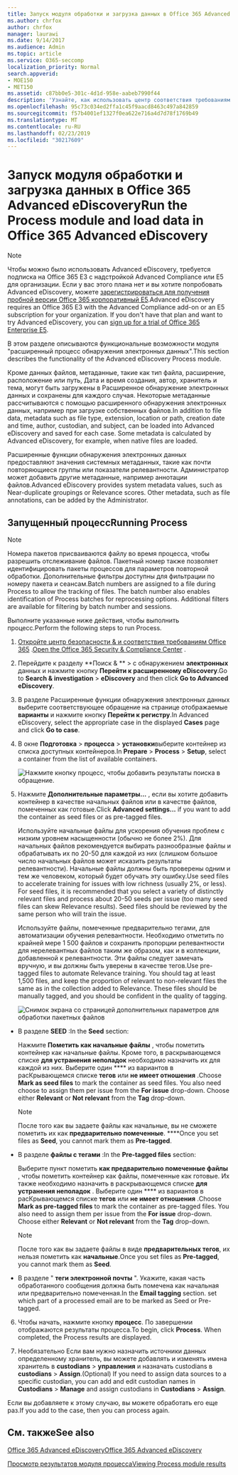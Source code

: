 ```yaml
---
title: Запуск модуля обработки и загрузка данных в Office 365 Advanced eDiscovery
ms.author: chrfox
author: chrfox
manager: laurawi
ms.date: 9/14/2017
ms.audience: Admin
ms.topic: article
ms.service: O365-seccomp
localization_priority: Normal
search.appverid:
- MOE150
- MET150
ms.assetid: c87bb0e5-301c-4d1d-958e-aabeb7990f44
description: 'Узнайте, как использовать центр соответствия требованиям безопасности &amp; Office 365 для доступа к Office 365 Advanced eDiscovery и запуска модуля Process для случая.  '
ms.openlocfilehash: 95c73c034ed2ffa1c45f9aacd8463c497a842859
ms.sourcegitcommit: f57b4001ef1327f0ea622e716a4d7d78f1769b49
ms.translationtype: MT
ms.contentlocale: ru-RU
ms.lasthandoff: 02/23/2019
ms.locfileid: "30217609"
---
```

# <a name="run-the-process-module-and-load-data-in-office-365-advanced-ediscovery"></a><span data-ttu-id="a7975-103">Запуск модуля обработки и загрузка данных в Office 365 Advanced eDiscovery</span><span class="sxs-lookup"><span data-stu-id="a7975-103">Run the Process module and load data in Office 365 Advanced eDiscovery</span></span>

> [!NOTE]
> <span data-ttu-id="a7975-p101">Чтобы можно было использовать Advanced eDiscovery, требуется подписка на Office 365 E3 с надстройкой Advanced Compliance или E5 для организации. Если у вас этого плана нет и вы хотите попробовать Advanced eDiscovery, можете [зарегистрироваться для получения пробной версии Office 365 корпоративный E5](https://go.microsoft.com/fwlink/p/?LinkID=698279).</span><span class="sxs-lookup"><span data-stu-id="a7975-p101">Advanced eDiscovery requires an Office 365 E3 with the Advanced Compliance add-on or an E5 subscription for your organization. If you don't have that plan and want to try Advanced eDiscovery, you can [sign up for a trial of Office 365 Enterprise E5](https://go.microsoft.com/fwlink/p/?LinkID=698279).</span></span> 
  
<span data-ttu-id="a7975-106">В этом разделе описываются функциональные возможности модуля "расширенный процесс обнаружения электронных данных".</span><span class="sxs-lookup"><span data-stu-id="a7975-106">This section describes the functionality of the Advanced eDiscovery Process module.</span></span> 
  
<span data-ttu-id="a7975-p102">Кроме данных файлов, метаданные, такие как тип файла, расширение, расположение или путь, Дата и время создания, автор, хранитель и тема, могут быть загружены в Расширенное обнаружение электронных данных и сохранены для каждого случая. Некоторые метаданные рассчитываются с помощью расширенного обнаружения электронных данных, например при загрузке собственных файлов.</span><span class="sxs-lookup"><span data-stu-id="a7975-p102">In addition to file data, metadata such as file type, extension, location or path, creation date and time, author, custodian, and subject, can be loaded into Advanced eDiscovery and saved for each case. Some metadata is calculated by Advanced eDiscovery, for example, when native files are loaded.</span></span> 
  
<span data-ttu-id="a7975-p103">Расширенные функции обнаружения электронных данных предоставляют значения системных метаданных, такие как почти повторяющиеся группы или показатели релевантности. Администратор может добавить другие метаданные, например аннотации файлов.</span><span class="sxs-lookup"><span data-stu-id="a7975-p103">Advanced eDiscovery provides system metadata values, such as Near-duplicate groupings or Relevance scores. Other metadata, such as file annotations, can be added by the Administrator.</span></span> 
  
## <a name="running-process"></a><span data-ttu-id="a7975-111">Запущенный процесс</span><span class="sxs-lookup"><span data-stu-id="a7975-111">Running Process</span></span>

> [!NOTE]
> <span data-ttu-id="a7975-p104">Номера пакетов присваиваются файлу во время процесса, чтобы разрешить отслеживание файлов. Пакетный номер также позволяет идентифицировать пакеты процессов для параметров повторной обработки. Дополнительные фильтры доступны для фильтрации по номеру пакета и сеансам.</span><span class="sxs-lookup"><span data-stu-id="a7975-p104">Batch numbers are assigned to a file during Process to allow the tracking of files. The batch number also enables identification of Process batches for reprocessing options. Additional filters are available for filtering by batch number and sessions.</span></span> 
  
<span data-ttu-id="a7975-115">Выполните указанные ниже действия, чтобы выполнить процесс.</span><span class="sxs-lookup"><span data-stu-id="a7975-115">Perform the following steps to run Process.</span></span>
  
1. <span data-ttu-id="a7975-116">[Откройте центр безопасности &amp; и соответствия требованиям Office 365](go-to-the-securitycompliance-center.md) .</span><span class="sxs-lookup"><span data-stu-id="a7975-116">[Open the Office 365 Security &amp; Compliance Center](go-to-the-securitycompliance-center.md) .</span></span> 
    
2. <span data-ttu-id="a7975-117">Перейдите к разделу \*\*Поиск &amp; \*\* \> с обнаружением **электронных** данных и нажмите кнопку **Перейти к расширенному eDiscovery**.</span><span class="sxs-lookup"><span data-stu-id="a7975-117">Go to **Search &amp; investigation** \> **eDiscovery** and then click **Go to Advanced eDiscovery**.</span></span>
    
3. <span data-ttu-id="a7975-118">В разделе Расширенные функции обнаружения электронных данных выберите соответствующее обращение на странице отображаемые **варианты** и нажмите кнопку **Перейти к регистру**.</span><span class="sxs-lookup"><span data-stu-id="a7975-118">In Advanced eDiscovery, select the appropriate case in the displayed **Cases** page and click **Go to case**.</span></span>
    
4. <span data-ttu-id="a7975-119">В окне **Подготовка** \> **процесса** \> **установки**выберите контейнер из списка доступных контейнеров.</span><span class="sxs-lookup"><span data-stu-id="a7975-119">In **Prepare** \> **Process** \> **Setup**, select a container from the list of available containers.</span></span>
    
    ![Нажмите кнопку процесс, чтобы добавить результаты поиска в обращение.](media/50bdc55c-d378-4881-b302-31ef785fa359.png)
  
5. <span data-ttu-id="a7975-121">Нажмите **Дополнительные параметры...** , если вы хотите добавить контейнер в качестве начальных файлов или в качестве файлов, помеченных как готовые.</span><span class="sxs-lookup"><span data-stu-id="a7975-121">Click **Advanced settings...** if you want to add the container as seed files or as pre-tagged files.</span></span> 
    
    <span data-ttu-id="a7975-p105">Используйте начальные файлы для ускорения обучения проблем с низким уровнем насыщенности (обычно не более 2%). Для начальных файлов рекомендуется выбирать разнообразные файлы и обрабатывать их по 20-50 для каждой из них (слишком большое число начальных файлов может исказить результаты релевантности). Начальные файлы должны быть проверены одним и тем же человеком, который будет обучать эту ошибку.</span><span class="sxs-lookup"><span data-stu-id="a7975-p105">Use seed files to accelerate training for issues with low richness (usually 2%, or less). For seed files, it is recommended that you select a variety of distinctly relevant files and process about 20-50 seeds per issue (too many seed files can skew Relevance results). Seed files should be reviewed by the same person who will train the issue.</span></span>
    
    <span data-ttu-id="a7975-p106">Используйте файлы, помеченные предварительно тегами, для автоматизации обучения релевантности. Необходимо отметить по крайней мере 1 500 файлов и сохранить пропорции релевантности для нерелевантных файлов таким же образом, как и в коллекции, добавленной к релевантности. Эти файлы следует замечать вручную, и вы должны быть уверены в качестве тегов.</span><span class="sxs-lookup"><span data-stu-id="a7975-p106">Use pre-tagged files to automate Relevance training. You should tag at least 1,500 files, and keep the proportion of relevant to non-relevant files the same as in the collection added to Relevance. These files should be manually tagged, and you should be confident in the quality of tagging.</span></span>
    
    ![Снимок экрана со страницей дополнительных параметров для обработки пакетных файлов](media/3c25cb78-4484-41e5-bd34-3753c7ab6cf2.jpg)
  
  - <span data-ttu-id="a7975-129">В разделе **SEED** :</span><span class="sxs-lookup"><span data-stu-id="a7975-129">In the **Seed** section:</span></span> 
    
    <span data-ttu-id="a7975-p107">Нажмите **Пометить как начальные файлы** , чтобы пометить контейнер как начальные файлы. Кроме того, в раскрывающемся списке **для устранения неполадок** необходимо назначить их для каждой из них. Выберите один \*\*\*\* из вариантов в расКрывающемся списке **тегов** или **не имеет отношения** .</span><span class="sxs-lookup"><span data-stu-id="a7975-p107">Choose **Mark as seed files** to mark the container as seed files. You also need choose to assign them per issue from the **For issue** drop-down. Choose either **Relevant** or **Not relevant** from the **Tag** drop-down.</span></span> 
    
    > [!NOTE]
    > <span data-ttu-id="a7975-133">После того как вы задаете файлы как начальные, вы не сможете пометить их как **предварительно помеченные**. \*\*\*\*</span><span class="sxs-lookup"><span data-stu-id="a7975-133">Once you set files as **Seed**, you cannot mark them as **Pre-tagged**.</span></span> 
  
  - <span data-ttu-id="a7975-134">В разделе **файлы с тегами** :</span><span class="sxs-lookup"><span data-stu-id="a7975-134">In the **Pre-tagged files** section:</span></span> 
    
    <span data-ttu-id="a7975-p108">Выберите пункт пометить **как предварительно помеченные файлы** , чтобы пометить контейнер как файлы, помеченные как готовые. Их также необходимо назначить в раскрывающемся списке **для устранения неполадок** . Выберите один \*\*\*\* из вариантов в расКрывающемся списке **тегов** или **не имеет отношения** .</span><span class="sxs-lookup"><span data-stu-id="a7975-p108">Choose **Mark as pre-tagged files** to mark the container as pre-tagged files. You also need to assign them per issue from the **For issue** drop-down. Choose either **Relevant** or **Not relevant** from the **Tag** drop-down.</span></span> 
    
    > [!NOTE]
    > <span data-ttu-id="a7975-138">После того как вы задаете файлы в виде **предварительных тегов**, их нельзя пометить как **начальные**.</span><span class="sxs-lookup"><span data-stu-id="a7975-138">Once you set files as **Pre-tagged**, you cannot mark them as **Seed**.</span></span> 
  
  - <span data-ttu-id="a7975-p109">В разделе " **теги электронной почты** ". Укажите, какая часть обработанного сообщения должна быть помечена как начальная или предварительно помеченная.</span><span class="sxs-lookup"><span data-stu-id="a7975-p109">In the **Email tagging** section. set which part of a processed email are to be marked as Seed or Pre-tagged.</span></span> 
    
6. <span data-ttu-id="a7975-p110">Чтобы начать, нажмите кнопку **процесс**. По завершении отображаются результаты процесса.</span><span class="sxs-lookup"><span data-stu-id="a7975-p110">To begin, click **Process**. When completed, the Process results are displayed.</span></span>
    
7. <span data-ttu-id="a7975-143">Необязательно Если вам нужно назначить источники данных определенному хранитель, вы можете добавлять и изменять имена хранитель в **custodians** \> **управления** и назначать custodians в **custodians** \> **Assign**.</span><span class="sxs-lookup"><span data-stu-id="a7975-143">(Optional) If you need to assign data sources to a specific custodian, you can add and edit custodian names in **Custodians** \> **Manage** and assign custodians in **Custodians** \> **Assign**.</span></span> 
    
<span data-ttu-id="a7975-144">Если вы добавляете к этому случаю, вы можете обработать его еще раз.</span><span class="sxs-lookup"><span data-stu-id="a7975-144">If you add to the case, then you can process again.</span></span>
  
## <a name="see-also"></a><span data-ttu-id="a7975-145">См. также</span><span class="sxs-lookup"><span data-stu-id="a7975-145">See also</span></span>

[<span data-ttu-id="a7975-146">Office 365 Advanced eDiscovery</span><span class="sxs-lookup"><span data-stu-id="a7975-146">Office 365 Advanced eDiscovery</span></span>](office-365-advanced-ediscovery.md)
  
[<span data-ttu-id="a7975-147">Просмотр результатов модуля процесса</span><span class="sxs-lookup"><span data-stu-id="a7975-147">Viewing Process module results</span></span>](view-process-module-results-in-advanced-ediscovery.md)

